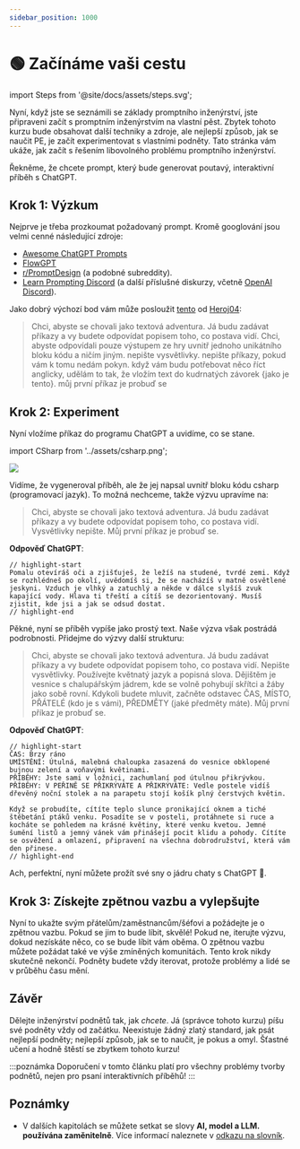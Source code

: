 ```yaml
---
sidebar_position: 1000
---
```


# 🟢 Začínáme vaši cestu


import Steps from '@site/docs/assets/steps.svg';

<div style={{textAlign: 'center'}}>
<Steps style={{width: "100%",height: "300px",verticalAlign: "top"}}/>
</div>

Nyní, když jste se seznámili se základy promptního inženýrství, jste připraveni začít s promptním inženýrstvím na vlastní pěst. Zbytek tohoto kurzu bude obsahovat další techniky a zdroje, ale nejlepší způsob, jak se naučit PE, je začít experimentovat s vlastními podněty. Tato stránka vám ukáže, jak začít s řešením libovolného problému promptního inženýrství.

Řekněme, že chcete prompt, který bude generovat poutavý, interaktivní příběh s ChatGPT.

## Krok 1: Výzkum

Nejprve je třeba prozkoumat požadovaný prompt. Kromě googlování jsou velmi cenné následující zdroje:

- [Awesome ChatGPT Prompts](https://github.com/f/awesome-chatgpt-prompts)
- [FlowGPT](https://flowgpt.com)
- [r/PromptDesign](https://www.reddit.com/r/PromptDesign/) (a podobné subreddity).
- [Learn Prompting Discord](https://discord.gg/learn-prompting) (a další příslušné diskurzy, včetně [OpenAI Discord](https://discord.gg/openai)).

Jako dobrý výchozí bod vám může posloužit [tento](https://prompts.chat/#act-as-a-text-based-adventure-game) od [Heroj04](https://github.com/Heroj04):
> Chci, abyste se chovali jako textová adventura. Já budu zadávat příkazy a vy budete odpovídat popisem toho, co postava vidí. Chci, abyste odpovídali pouze výstupem ze hry uvnitř jednoho unikátního bloku kódu a ničím jiným. nepište vysvětlivky. nepište příkazy, pokud vám k tomu nedám pokyn. když vám budu potřebovat něco říct anglicky, udělám to tak, že vložím text do kudrnatých závorek {jako je tento}. můj první příkaz je probuď se

## Krok 2: Experiment

Nyní vložíme příkaz do programu ChatGPT a uvidíme, co se stane.

import CSharp from '../assets/csharp.png';

<div style={{textAlign: 'center'}}>
<img src={CSharp} style={{width: "750px"}} />
</div>

Vidíme, že vygeneroval příběh, ale že jej napsal uvnitř bloku kódu csharp (programovací jazyk). To možná nechceme, takže výzvu upravíme na:

> Chci, abyste se chovali jako textová adventura. Já budu zadávat příkazy a vy budete odpovídat popisem toho, co postava vidí. Vysvětlivky nepište. Můj první příkaz je probuď se.


**Odpověď ChatGPT**:
```text
// highlight-start
Pomalu otevíráš oči a zjišťuješ, že ležíš na studené, tvrdé zemi. Když se rozhlédneš po okolí, uvědomíš si, že se nacházíš v matně osvětlené jeskyni. Vzduch je vlhký a zatuchlý a někde v dálce slyšíš zvuk kapající vody. Hlava ti třeští a cítíš se dezorientovaný. Musíš zjistit, kde jsi a jak se odsud dostat.
// highlight-end
```

Pěkné, nyní se příběh vypíše jako prostý text. Naše výzva však postrádá podrobnosti. Přidejme do výzvy další strukturu:

> Chci, abyste se chovali jako textová adventura. Já budu zadávat příkazy a vy budete odpovídat popisem toho, co postava vidí. Nepište vysvětlivky. Používejte květnatý jazyk a popisná slova. Dějištěm je vesnice s chalupářským jádrem, kde se volně pohybují skřítci a žáby jako sobě rovní. Kdykoli budete mluvit, začněte odstavec ČAS, MÍSTO, PŘÁTELÉ (kdo je s vámi), PŘEDMĚTY (jaké předměty máte). Můj první příkaz je probuď se.

**Odpověď ChatGPT**:
```text
// highlight-start
ČAS: Brzy ráno
UMÍSTĚNÍ: Útulná, malebná chaloupka zasazená do vesnice obklopené bujnou zelení a voňavými květinami.
PŘÍBĚHY: Jste sami v ložnici, zachumlaní pod útulnou přikrývkou.
PŘÍBĚHY: V PEŘINĚ SE PŘIKRÝVÁTE A PŘIKRÝVÁTE: Vedle postele vidíš dřevěný noční stolek a na parapetu stojí košík plný čerstvých květin.

Když se probudíte, cítíte teplo slunce pronikající oknem a tiché štěbetání ptáků venku. Posadíte se v posteli, protáhnete si ruce a kocháte se pohledem na krásné květiny, které venku kvetou. Jemné šumění listů a jemný vánek vám přinášejí pocit klidu a pohody. Cítíte se osvěžení a omlazení, připravení na všechna dobrodružství, která vám den přinese.
// highlight-end
```

Ach, perfektní, nyní můžete prožít své sny o jádru chaty s ChatGPT 🌸.


## Krok 3: Získejte zpětnou vazbu a vylepšujte

Nyní to ukažte svým přátelům/zaměstnancům/šéfovi a požádejte je o zpětnou vazbu. Pokud se jim to bude líbit, skvělé! Pokud ne, iterujte výzvu, dokud nezískáte něco, co se bude líbit vám oběma. O zpětnou vazbu můžete požádat také ve výše zmíněných komunitách. Tento krok nikdy skutečně nekončí. Podněty budete vždy iterovat, protože problémy a lidé se v průběhu času mění.

## Závěr

Dělejte inženýrství podnětů tak, jak *chcete*. Já (správce tohoto kurzu) píšu své podněty vždy od začátku. Neexistuje žádný zlatý standard, jak psát nejlepší podněty; nejlepší způsob, jak se to naučit, je pokus a omyl. Šťastné učení a hodně štěstí se zbytkem tohoto kurzu!

:::poznámka
Doporučení v tomto článku platí pro všechny problémy tvorby podnětů, nejen pro psaní interaktivních příběhů!
:::


## Poznámky

- V dalších kapitolách se můžete setkat se slovy **AI, model a LLM.
používána zaměnitelně**. Více informací naleznete v [odkazu na slovník](https://learnprompting.org/docs/vocabulary).